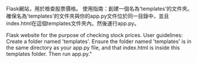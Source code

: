 Flask網站，用於檢查股票價格。
使用指南：創建一個名為'templates'的文件夾。確保名為'templates'的文件夾與你的app.py文件位於同一目錄中，並且index.html在這個templates文件夾內。然後運行app.py。

Flask website for the purpose of checking stock prices.
User guidelines: Create a folder named 'templates'. Ensure the folder named 'templates' is in the same directory as your app.py file, and that index.html is inside this templates folder. Then run app.py."
